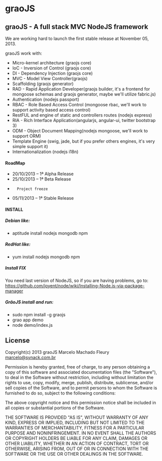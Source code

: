 graoJS
======

graoJS - A full stack MVC NodeJS framework
------------------------------------------

We are working hard to launch the first stable release at November 05, 2013.

graoJS work with:

-	Micro-kernel architecture (graojs core)
-	IoC - Inversion of Control (graojs core)
-	DI - Dependency Injection (graojs core)
-	MVC - Model View Controller(graojs)
-	Scaffolding (graojs generator)
-	RAD - Rapid Application Developer(graojs  builder, it's a frontend for mongoose schemas and graojs generator, maybe we'll utilize fabric.js)
-	Authentication (nodejs passport)
-	RBAC - Role Based Access Control (mongoose rbac, we'll work to support activity based access control)
-	RestFUL and engine of static and controllers routes (nodejs express)
-	RIA - Rich Interface Application(angularjs, angular-ui, twitter bootstrap 3)
-	ODM - Object Document Mapping(nodejs mongoose, we'll work to support ORM)
-	Template Engine (swig, jade, but if you prefer others engines, it's very simple support it)
-	Internationalization (nodejs i18n)

#### RoadMap
-	20/10/2013 – 1ª Alpha Release
-	25/10/2013 – 1ª Beta Release
-		Project freeze
-	05/11/2013 – 1ª Stable Release

#### INSTALL

##### Debian like:
-	aptitude install nodejs mongodb npm 

##### RedHat like:
-	yum install nodejs mongodb npm

##### Install FIX
You need last version of NodeJS, so if you are having problems, go to:
https://github.com/joyent/node/wiki/Installing-Node.js-via-package-manager

##### GrãoJS install and run:
-	sudo npm install -g graojs
-	grao app demo
-	node demo/index.js 

License
-------
Copyright(c) 2013 graoJS Marcelo Machado Fleury <marcelo@synack.com.br>

Permission is hereby granted, free of charge, to any person
obtaining a copy of this software and associated documentation
files (the "Software"), to deal in the Software without
restriction, including without limitation the rights to use,
copy, modify, merge, publish, distribute, sublicense, and/or sell
copies of the Software, and to permit persons to whom the
Software is furnished to do so, subject to the following
conditions:

The above copyright notice and this permission notice shall be
included in all copies or substantial portions of the Software.

THE SOFTWARE IS PROVIDED "AS IS", WITHOUT WARRANTY OF ANY KIND,
EXPRESS OR IMPLIED, INCLUDING BUT NOT LIMITED TO THE WARRANTIES
OF MERCHANTABILITY, FITNESS FOR A PARTICULAR PURPOSE AND
NONINFRINGEMENT. IN NO EVENT SHALL THE AUTHORS OR COPYRIGHT
HOLDERS BE LIABLE FOR ANY CLAIM, DAMAGES OR OTHER LIABILITY,
WHETHER IN AN ACTION OF CONTRACT, TORT OR OTHERWISE, ARISING
FROM, OUT OF OR IN CONNECTION WITH THE SOFTWARE OR THE USE OR
OTHER DEALINGS IN THE SOFTWARE.